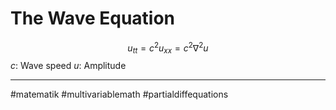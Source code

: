 # The Wave Equation

$$u_{tt} = c^{2}u_{xx} = c^{2} \nabla^{2} u_{}$$
$c$: Wave speed
$u$: Amplitude



---
#matematik #multivariablemath #partialdiffequations